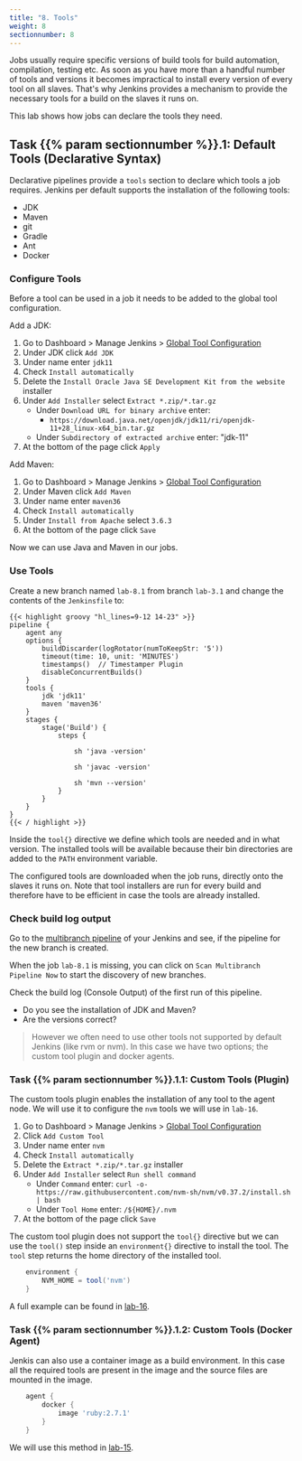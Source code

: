 ```yaml
---
title: "8. Tools"
weight: 8
sectionnumber: 8
---
```


Jobs usually require specific versions of build tools for build automation, compilation, testing etc.
As soon as you have more than a handful number of tools and versions it becomes impractical to install every version of every tool on all slaves.
That's why Jenkins provides a mechanism to provide the necessary tools for a build on the slaves it runs on.

This lab shows how jobs can declare the tools they need.


## Task {{% param sectionnumber %}}.1: Default Tools (Declarative Syntax)


Declarative pipelines provide a ``tools`` section to declare which
tools a job requires. Jenkins per default supports the installation of the following tools:

* JDK
* Maven
* git
* Gradle
* Ant
* Docker


### Configure Tools

Before a tool can be used in a job it needs to be added to the global tool configuration.

Add a JDK:

1. Go to Dashboard > Manage Jenkins > [Global Tool Configuration](http://localhost:8080/configureTools/)
1. Under JDK click `Add JDK`
1. Under name enter `jdk11`
1. Check `Install automatically`
1. Delete the `Install Oracle Java SE Development Kit from the website` installer
1. Under `Add Installer` select `Extract *.zip/*.tar.gz`
    * Under `Download URL for binary archive` enter:
      * `https://download.java.net/openjdk/jdk11/ri/openjdk-11+28_linux-x64_bin.tar.gz`
    * Under `Subdirectory of extracted archive` enter: "jdk-11"
1. At the bottom of the page click `Apply`

Add Maven:

1. Go to Dashboard > Manage Jenkins > [Global Tool Configuration](http://localhost:8080/configureTools/)
1. Under Maven click `Add Maven`
1. Under name enter `maven36`
1. Check `Install automatically`
1. Under `Install from Apache` select `3.6.3`
1. At the bottom of the page click `Save`

Now we can use Java and Maven in our jobs.


### Use Tools

Create a new branch named ``lab-8.1`` from branch ``lab-3.1`` and change the contents of the ``Jenkinsfile`` to:

<!--
```groovy
pipeline {
    agent any // with hosted env use agent { label env.JOB_NAME.split('/')[0] }
```
-->

```
{{< highlight groovy "hl_lines=9-12 14-23" >}}
pipeline {
    agent any
    options {
        buildDiscarder(logRotator(numToKeepStr: '5'))
        timeout(time: 10, unit: 'MINUTES')
        timestamps()  // Timestamper Plugin
        disableConcurrentBuilds()
    }
    tools {
        jdk 'jdk11'
        maven 'maven36'
    }
    stages {
        stage('Build') {
            steps {

                sh 'java -version'

                sh 'javac -version'

                sh 'mvn --version'
            }
        }
    }
}
{{< / highlight >}}
```

Inside the `tool{}` directive we define which tools are needed and in what version. The installed tools will be available because their bin directories are added to the ``PATH`` environment variable.

The configured tools are downloaded when the job runs, directly onto the slaves it runs on.
Note that tool installers are run for every build and therefore have to be efficient in case the tools are already installed.


### Check build log output

Go to the [multibranch pipeline](http://localhost:8080/job/techlab/) of your Jenkins and see, if the pipeline for the new branch is created.

When the job `lab-8.1` is missing, you can click on `Scan Multibranch Pipeline Now` to start the discovery of new branches.

Check the build log (Console Output) of the first run of this pipeline.

* Do you see the installation of JDK and Maven?
* Are the versions correct?

> However we often need to use other tools not supported by default Jenkins (like rvm or nvm). In this case we have two options; the custom tool plugin and docker agents.


### Task {{% param sectionnumber %}}.1.1: Custom Tools (Plugin)

The custom tools plugin enables the installation of any tool to the agent node. We will use it to configure the `nvm` tools we will use in `lab-16`.

1. Go to Dashboard > Manage Jenkins > [Global Tool Configuration](http://localhost:8080/configureTools/)
1. Click `Add Custom Tool`
1. Under name enter `nvm`
1. Check `Install automatically`
1. Delete the `Extract *.zip/*.tar.gz` installer
1. Under `Add Installer` select `Run shell command`
    * Under `Command` enter: `curl -o- https://raw.githubusercontent.com/nvm-sh/nvm/v0.37.2/install.sh | bash`
    * Under `Tool Home` enter: `/${HOME}/.nvm`
1. At the bottom of the page click `Save`

The custom tool plugin does not support the `tool{}` directive but we can use the `tool()` step inside an `environment{}` directive to install the tool. The ``tool`` step returns the home directory of the installed tool.

```groovy
    environment {
        NVM_HOME = tool('nvm')
    }
```

A full example can be found in [lab-16](../16_nodejs/).


### Task {{% param sectionnumber %}}.1.2: Custom Tools (Docker Agent)


Jenkis can also use a container image as a build environment. In this case all the required tools are present in the image and the source files are mounted in the image.

```groovy
    agent {
        docker {
            image 'ruby:2.7.1'
        }
    }
```

We will use this method in [lab-15](../15_ruby/).

